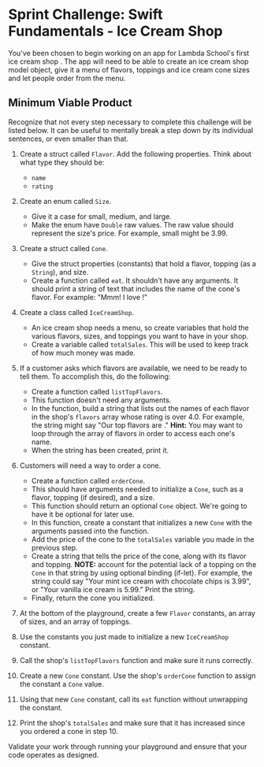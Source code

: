 # Sprint Challenge: Swift Fundamentals - Ice Cream Shop

You've been chosen to begin working on an app for Lambda School's first ice cream shop . The app will need to be able to create an ice cream shop model object, give it a menu of flavors, toppings and ice cream cone sizes and let people order from the menu.

## Minimum Viable Product

Recognize that not every step necessary to complete this challenge will be listed below. It can be useful to mentally break a step down by its individual sentences, or even smaller than that.

1. Create a struct called `Flavor`. Add the following properties. Think about what type they should be:
    - `name`
    - `rating`

2. Create an enum called `Size`. 
    - Give it a case for small, medium, and large. 
    - Make the enum have `Double` raw values. The raw value should represent the size's price. For example, small might be 3.99.

3. Create a struct called `Cone`. 
    - Give the struct properties (constants) that hold a flavor, topping (as a `String`), and size.
    - Create a function called `eat`. It shouldn't have any arguments. It should print a string of text that includes the name of the cone's flavor. For example: "Mmm! I love <flavor here>!"
  
4. Create a class called `IceCreamShop`. 
    - An ice cream shop needs a menu, so create variables that hold the various flavors, sizes, and toppings you want to have in your shop.
    - Create a variable called `totalSales`. This will be used to keep track of how much money was made.
    
5. If a customer asks which flavors are available, we need to be ready to tell them. To accomplish this, do the following:
    - Create a function called `listTopFlavors`. 
    - This function doesn't need any arguments. 
    - In the function, build a string that lists out the names of each flavor in the shop's `flavors` array whose rating is over 4.0. For example, the string might say "Our top flavors are <flavors here>." **Hint:** You may want to loop through the array of flavors in order to access each one's name.
    - When the string has been created, print it.
    
6. Customers will need a way to order a cone. 
    - Create a function called `orderCone`. 
    - This should have arguments needed to initialize a `Cone`, such as a flavor, topping (if desired), and a size. 
    - This function should return an optional `Cone` object. We're going to have it be optional for later use.
    - In this function, create a constant that initializes a new `Cone` with the arguments passed into the function.
    - Add the price of the cone to the `totalSales` variable you made in the previous step.
    - Create a string that tells the price of the cone, along with its flavor and topping. **NOTE:** account for the potential lack of a topping on the `Cone` in that string by using optional binding (if-let). For example, the string could say "Your mint ice cream with chocolate chips is 3.99", or "Your vanilla ice cream is 5.99." Print the string.
    - Finally, return the cone you initialized. 

7. At the bottom of the playground, create a few `Flavor` constants, an array of sizes, and an array of toppings.
8. Use the constants you just made to initialize a new `IceCreamShop` constant.
9. Call the shop's `listTopFlavors` function and make sure it runs correctly.
10. Create a new `Cone` constant. Use the shop's `orderCone` function to assign the constant a `Cone` value.
11. Using that new `Cone` constant, call its `eat` function without unwrapping the constant.
12. Print the shop's `totalSales` and make sure that it has increased since you ordered a cone in step 10.

Validate your work through running your playground and ensure that your code operates as designed.
